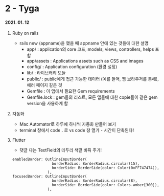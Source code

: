 2 - Tyga
========
#### 2021. 01. 12

1. Ruby on rails
    - rails new (appname)을 했을 때 appname 안에 있는 것들에 대한 설명
        - app/ : application의 core 코드, models, views, controllers, helps 포함
        - app/assets : Applications assets such as CSS and images
        - config/ : Application configuration (환경 설정)
        - lib/ : 라이브러리 모듈
        - public/ : public에게 접근 가능한 데이터 (예를 들어, 웹 브라우저를 통해), 에러 페이지 같은 것
        - Gemfile : 이 앱에서 필요한 Gem requirements
        - Gemfile.lock : gem들의 리스트, 모든 앱들에 대한 copie들이 같은 gem version을 사용하게 함

2. 자동화
    - Mac Automator로 하루에 하나씩 자동화 만들어 보기
    - terminal 창에서 code . 로 vs code 창 열기 - 시간이 단축된다!

3. Flutter
    - 댓글 다는 TextField의 테두리 색깔 바꿔 주기!
    ~~~
    enabledBorder: OutlineInputBorder(
                      borderRadius: BorderRadius.circular(15),
                      borderSide: BorderSide(color: Color(0xFF747474)),
                    ),
    focusedBorder: OutlineInputBorder(
                      borderRadius: BorderRadius.circular(8),
                      borderSide: BorderSide(color: Colors.amber[300]),
                    ),
    ~~~               
    
